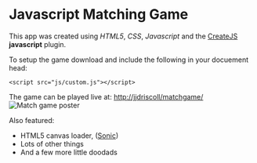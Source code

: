 # Javascript Matching Game

This app was created using *HTML5*, *CSS*, *Javascript* and the [CreateJS](https://createjs.com/) **javascript** plugin.

To setup the game download and include the following in your docuement head:
```
<script src="js/custom.js"></script>
```

The game can be played live at: [http://jjdriscoll/matchgame/](http://jjdriscoll/matchgame/)
![Match game poster](http://www.jjdriscoll.com/wp-content/uploads/2017/07/matchgame.jpeg)

Also featured:

- HTML5 canvas loader, ([Sonic](https://github.com/padolsey/sonic.js/blob/master/README.md))
- Lots of other things
- And a few more little doodads
